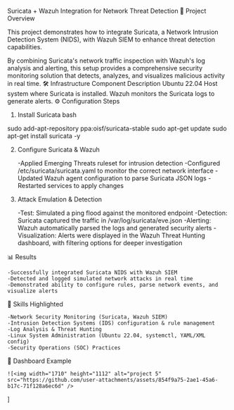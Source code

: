 Suricata + Wazuh Integration for Network Threat Detection
📌 Project Overview

This project demonstrates how to integrate Suricata, a Network Intrusion Detection System (NIDS), with Wazuh SIEM to enhance threat detection capabilities.

By combining Suricata's network traffic inspection with Wazuh's log analysis and alerting, this setup provides a comprehensive security monitoring solution that detects, analyzes, and visualizes malicious activity in real time.
🛠️ Infrastructure
Component	Description
Ubuntu 22.04	Host system where Suricata is installed. Wazuh monitors the Suricata logs to generate alerts.
⚙️ Configuration Steps
1. Install Suricata
bash

sudo add-apt-repository ppa:oisf/suricata-stable
sudo apt-get update
sudo apt-get install suricata -y

2. Configure Suricata & Wazuh

    -Applied Emerging Threats ruleset for intrusion detection
    -Configured /etc/suricata/suricata.yaml to monitor the correct network interface
    -Updated Wazuh agent configuration to parse Suricata JSON logs
    -Restarted services to apply changes

3. Attack Emulation & Detection

    -Test: Simulated a ping flood against the monitored endpoint
    -Detection: Suricata captured the traffic in /var/log/suricata/eve.json
    -Alerting: Wazuh automatically parsed the logs and generated security alerts
    -Visualization: Alerts were displayed in the Wazuh Threat Hunting dashboard, with filtering options for deeper investigation

📊 Results

    -Successfully integrated Suricata NIDS with Wazuh SIEM
    -Detected and logged simulated network attacks in real time
    -Demonstrated ability to configure rules, parse network events, and visualize alerts

🚀 Skills Highlighted

    -Network Security Monitoring (Suricata, Wazuh SIEM)
    -Intrusion Detection Systems (IDS) configuration & rule management
    -Log Analysis & Threat Hunting
    -Linux System Administration (Ubuntu 22.04, systemctl, YAML/XML config)
    -Security Operations (SOC) Practices

📸 Dashboard Example

    ![<img width="1710" height="1112" alt="project 5" src="https://github.com/user-attachments/assets/854f9a75-2ae1-45a6-b17c-71f128a6ec6d" />
]
